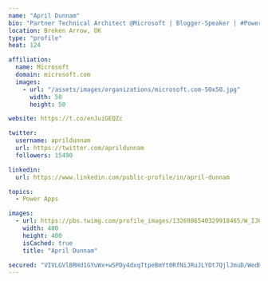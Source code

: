```yaml
---
name: "April Dunnam"
bio: "Partner Technical Architect @Microsoft | Blogger-Speaker | #PowerApps, #PowerAutomate, #Office365, #SharePoint | #WIT | #Karaoke Queen"
location: Broken Arrow, OK
type: "profile"
heat: 124

affiliation:
  name: Microsoft
  domain: microsoft.com
  images:
    - url: "/assets/images/organizations/microsoft.com-50x50.jpg"
      width: 50
      height: 50

website: https://t.co/enJuiGEQZc

twitter:
  username: aprildunnam
  url: https://twitter.com/aprildunnam
  followers: 15490

linkedin:
  url: https://www.linkedin.com/public-profile/in/april-dunnam

topics:
  - Power Apps

images:
  - url: https://pbs.twimg.com/profile_images/1326986540329918465/W_IJ6Ih2_400x400.jpg
    width: 400
    height: 400
    isCached: true
    title: "April Dunnam"

secured: "VIVLGVlBRHd1GYuWx+wSPDy4dxqTtpeBmYt0RfNiJRuJLYOt7QjlJmuD/WedREYF5wOBsI+3nHNmMcOTLxRwB2MSjZ/uo1/en92Uk/rv7YA7ZrA4MfGBS0RqUBJpCvWMbX99VwFNH4Z9Fe7Sgzr17HpDj5S5vQMUBJXh1+Vn6E0k9VQScsqteQwfWDk6y0m0ZyOW48FNRVbOYNeVdcZfuueDFjIz/yTuJgJ0EkjIdeTJpHGx0V+I+JyAQ6RAdYP9BHD6HU99qkOdKOMYUOD9/eanWxr+GoUZTYb4kxu9No/T/Md3XSn9RQjPVD/0nRJG8iU+L8rIRAM8Ezr6Y23bUpw7RZifKvaaq3yj7No8Guobf4k0QYv9bQ5szLPg+EhX+JjxfN/v4BtxwaSyoTM3nP3rwZ8c4kNNZIHZob0BSvM=;W/werajAmNt5DZaqgn/qQQ=="
---
```


